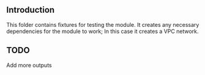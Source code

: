 ## Introduction

This folder contains fixtures for testing the module.
It creates any necessary dependencies for the module to work;
In this case it creates a VPC network.

## TODO

Add more outputs
